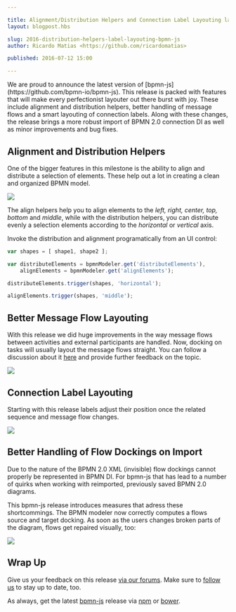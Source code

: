 ```yaml
---

title: Alignment/Distribution Helpers and Connection Label Layouting land in bpmn-js 0.16.0
layout: blogpost.hbs

slug: 2016-distribution-helpers-label-layouting-bpmn-js
author: Ricardo Matias <https://github.com/ricardomatias>

published: 2016-07-12 15:00

---
```



<p class="introduction">
  We are proud to announce the latest version of [bpmn-js](https://github.com/bpmn-io/bpmn-js).
  This release is packed with features that will make every perfectionist layouter out there burst with joy. These include alignment and distribution helpers, better handling of message flows and a smart layouting of connection labels.
  Along with these changes, the release brings a more robust import of BPMN 2.0 connection DI as well as minor improvements and bug fixes.
</p>

<!-- continue -->

## Alignment and Distribution Helpers

One of the bigger features in this milestone is the ability to align and distribute a selection of elements. These help out a lot in creating a clean and organized BPMN model.

<div class="figure">
  <img src="{{ assets }}/attachments/blog/2016/011-align-distribute.gif">
</div>

The align helpers help you to align elements to the *left, right, center, top, bottom* and *middle*, while with the distribution helpers, you can distribute evenly a selection elements according to the *horizontal* or *vertical* axis.


Invoke the distribution and alignment programatically from an UI control:

```javascript
var shapes = [ shape1, shape2 ];

var distributeElements = bpmnModeler.get('distributeElements'),
    alignElements = bpmnModeler.get('alignElements');

distributeElements.trigger(shapes, 'horizontal');

alignElements.trigger(shapes, 'middle');
```


## Better Message Flow Layouting

With this release we did huge improvements in the way message flows between activities and external participants are handled. Now, docking on tasks will usually layout the message flows straight. You can follow a discussion about it [here](https://forum.bpmn.io/t/resizing-of-pools-moves-outgoing-message-flows/738/10) and provide further feedback on the topic.

<div class="figure">
    <img src="{{ assets }}/attachments/blog/2016/011-message-flow.gif">
</div>


## Connection Label Layouting

Starting with this release labels adjust their position once the related sequence and message flow changes.

<div class="figure">
  <img src="{{ assets }}/attachments/blog/2016/011-label-move.gif">
</div>


## Better Handling of Flow Dockings on Import

Due to the nature of the BPMN 2.0 XML (invisible) flow dockings cannot properly be represented in BPMN DI. For bpmn-js that has lead to a number of quirks when working with reimported, previously saved BPMN 2.0 diagrams.

This bpmn-js release introduces measures that adress these shortcommings. The BPMN modeler now correctly computes a flows source and target docking. As soon as the users changes broken parts of the diagram, flows get repaired visually, too:

<div class="figure">
  <img src="{{ assets }}/attachments/blog/2016/011-repair-docking.gif">
</div>


## Wrap Up

Give us your feedback on this release [via our forums](https://forum.bpmn.io). Make sure to [follow us](https://twitter.com/bpmn_io) to stay up to date, too.

As always, get the latest [bpmn-js](https://github.com/bpmn-io/bpmn-js) release via [npm](https://www.npmjs.com/package/bpmn-js) or [bower](https://github.com/bpmn-io/bower-bpmn-js).
